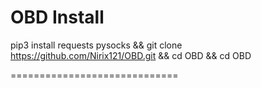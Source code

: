 # OBD Install

pip3 install requests pysocks && git clone https://github.com/Nirix121/OBD.git && cd  OBD && cd OBD

=============================
